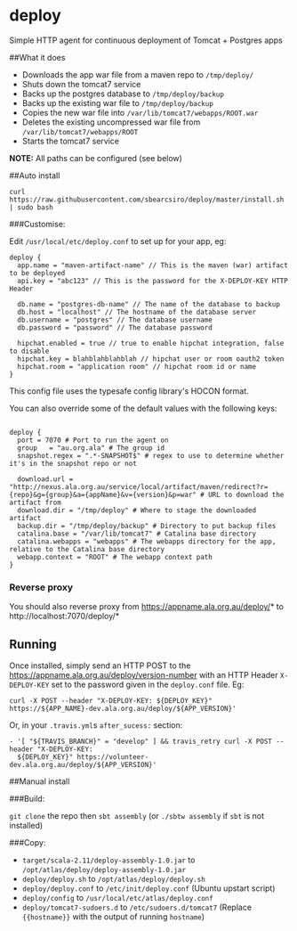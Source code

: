 # deploy
Simple HTTP agent for continuous deployment of Tomcat + Postgres apps

##What it does

 * Downloads the app war file from a maven repo to `/tmp/deploy/`
 * Shuts down the tomcat7 service
 * Backs up the postgres database to `/tmp/deploy/backup`
 * Backs up the existing war file to `/tmp/deploy/backup`
 * Copies the new war file into `/var/lib/tomcat7/webapps/ROOT.war`
 * Deletes the existing uncompressed war file from `/var/lib/tomcat7/webapps/ROOT`
 * Starts the tomcat7 service

**NOTE:** All paths can be configured (see below)

##Auto install

`curl https://raw.githubusercontent.com/sbearcsiro/deploy/master/install.sh | sudo bash`

###Customise:

Edit `/usr/local/etc/deploy.conf` to set up for your app, eg:

```
deploy {
  app.name = "maven-artifact-name" // This is the maven (war) artifact to be deployed
  api.key = "abc123" // This is the password for the X-DEPLOY-KEY HTTP Header

  db.name = "postgres-db-name" // The name of the database to backup
  db.host = "localhost" // The hostname of the database server
  db.username = "postgres" // The database username
  db.password = "password" // The database password

  hipchat.enabled = true // true to enable hipchat integration, false to disable
  hipchat.key = blahblahblahblah // hipchat user or room oauth2 token
  hipchat.room = "application room" // hipchat room id or name
}
```

This config file uses the typesafe config library's HOCON format.

You can also override some of the default values with the following keys:

```

deploy {
  port = 7070 # Port to run the agent on
  group   = "au.org.ala" # The group id
  snapshot.regex = ".*-SNAPSHOT$" # regex to use to determine whether it's in the snapshot repo or not

  download.url = "http://nexus.ala.org.au/service/local/artifact/maven/redirect?r={repo}&g={group}&a={appName}&v={version}&p=war" # URL to download the artifact from
  download.dir = "/tmp/deploy" # Where to stage the downloaded artifact
  backup.dir = "/tmp/deploy/backup" # Directory to put backup files
  catalina.base = "/var/lib/tomcat7" # Catalina base directory
  catalina.webapps = "webapps" # The webapps directory for the app, relative to the Catalina base directory
  webapp.context = "ROOT" # The webapp context path
}

```

### Reverse proxy

You should also reverse proxy from https://appname.ala.org.au/deploy/* to http://localhost:7070/deploy/*

## Running

Once installed, simply send an HTTP POST to the https://appname.ala.org.au/deploy/version-number with an HTTP Header `X-DEPLOY-KEY` set
to the password given in the `deploy.conf` file.  Eg:

```
curl -X POST --header "X-DEPLOY-KEY: ${DEPLOY_KEY}" https://${APP_NAME}-dev.ala.org.au/deploy/${APP_VERSION}'
```

Or, in your `.travis.yml`s `after_sucess:` section:

```
- '[ "${TRAVIS_BRANCH}" = "develop" ] && travis_retry curl -X POST --header "X-DEPLOY-KEY:
  ${DEPLOY_KEY}" https://volunteer-dev.ala.org.au/deploy/${APP_VERSION}'
```

##Manual install

###Build:

`git clone` the repo then `sbt assembly` (or `./sbtw assembly` if `sbt` is not installed)

###Copy:

 * `target/scala-2.11/deploy-assembly-1.0.jar` to `/opt/atlas/deploy/deploy-assembly-1.0.jar`
 * `deploy/deploy.sh` to `/opt/atlas/deploy/deploy.sh`
 * `deploy/deploy.conf` to `/etc/init/deploy.conf` (Ubuntu upstart script)
 * `deploy/config` to `/usr/local/etc/atlas/deploy.conf`
 * `deploy/tomcat7-sudoers.d` to `/etc/sudoers.d/tomcat7` (Replace `{{hostname}}` with the output of running `hostname`)
